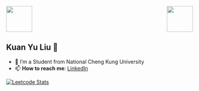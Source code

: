 <div style="display: flex; justify-content: space-between; align-items: center;">
  <img src="https://i.imgur.com/A6bWGFl.gif" height="70">
  <img src="https://media.tenor.com/TGd-ZDBf41QAAAAi/flip-cat.gif" height="70">
</div>

## Kuan Yu Liu 🌻
- 🔭 I’m a Student from National Cheng Kung University
- 📫 **How to reach me**: [LinkedIn](https://www.linkedin.com/in/kuan-yu-liu-b24962301/)

[![Leetcode Stats](https://leetcard.jacoblin.cool/12yuuuu?theme=wtf)](https://leetcode.com/u/12yuuuu/)
